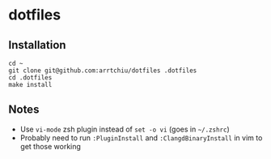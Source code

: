 # dotfiles

## Installation

```
cd ~
git clone git@github.com:arrtchiu/dotfiles .dotfiles
cd .dotfiles
make install
```

## Notes
* Use `vi-mode` zsh plugin instead of `set -o vi` (goes in `~/.zshrc`)
* Probably need to run `:PluginInstall` and `:ClangdBinaryInstall` in vim to get those working
